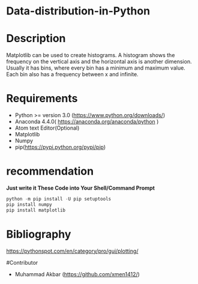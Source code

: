 # Data-distribution-in-Python


# Description
Matplotlib can be used to create histograms. A histogram shows the frequency on the vertical axis and the horizontal axis is another    dimension. Usually it has bins, where every bin has a minimum and maximum value. Each bin also has a frequency between x and infinite.
  

# Requirements
* Python >= version 3.0 (https://www.python.org/downloads/)
* Anaconda 4.4.0( https://anaconda.org/anaconda/python )
* Atom text Editor(Optional)
* Matplotlib
* Numpy
* pip(https://pypi.python.org/pypi/pip)


# recommendation

<b>Just write it These Code into Your Shell/Command Prompt</b>

```python
python -m pip install -U pip setuptools
pip install numpy
pip install matplotlib

```

# Bibliography
https://pythonspot.com/en/category/pro/gui/plotting/


#Contributor

* Muhammad Akbar (https://github.com/xmen1412/)




